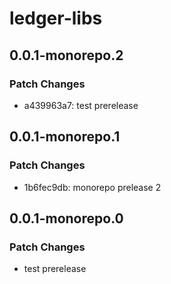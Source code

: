 # ledger-libs

## 0.0.1-monorepo.2

### Patch Changes

- a439963a7: test prerelease

## 0.0.1-monorepo.1

### Patch Changes

- 1b6fec9db: monorepo prelease 2

## 0.0.1-monorepo.0

### Patch Changes

- test prerelease
